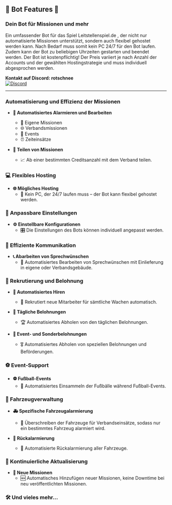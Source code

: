 
## 🚨 Bot Features 🚨

### Dein Bot für Missionen und mehr

Ein umfassender Bot für das Spiel Leitstellenspiel.de , der nicht nur automatisierte Missionen unterstützt, sondern auch flexibel gehostet werden kann. 
Nach Bedarf muss somit kein PC 24/7 für den Bot laufen. Zudem kann der Bot zu beliebigen Uhrzeiten gestarten und beendet werden. 
Der Bot ist kostenpflichtig! 
Der Preis variiert je nach Anzahl der Accounts und der gewählten Hostingstrategie und muss individuell abgesprochen werden. 


**Kontakt auf Discord: rotschnee**   
[![Discord](https://img.shields.io/badge/Discord-7289DA?style=for-the-badge&logo=discord&logoColor=white)](https://discordapp.com/users/rotschnee)



---

### Automatisierung und Effizienz der Missionen

- **🔔 Automatisiertes Alarmieren und Bearbeiten**
  - 📅 Eigene Missionen
  - 🌐 Verbandsmissionen
  - 🎉 Events
  - ⏰ Zeiteinsätze

- **🤝 Teilen von Missionen**
  - 📈 Ab einer bestimmten Creditsanzahl mit dem Verband teilen.

### 💻 Flexibles Hosting

- **🌐 Mögliches Hosting**
  - 🚫 Kein PC, der 24/7 laufen muss – der Bot kann flexibel gehostet werden.

### 🔧 Anpassbare Einstellungen

- **⚙️ Einstellbare Konfigurationen**
  - 🎛️ Die Einstellungen des Bots können individuell angepasst werden.

### 💬 Effiziente Kommunikation

- **📞 Abarbeiten von Sprechwünschen**
  - 🤖 Automatisiertes Bearbeiten von Sprechwünschen mit Einlieferung in eigene oder Verbandsgebäude.

### 🏢 Rekrutierung und Belohnung

- **📝 Automatisiertes Hiren**
  - 👥 Rekrutiert neue Mitarbeiter für sämtliche Wachen automatisch.

- **🎁 Tägliche Belohnungen**
  - 🏆 Automatisiertes Abholen von den täglichen Belohnungen.

- **🏅 Event- und Sonderbelohnungen**
  - 🎖️ Automatisiertes Abholen von speziellen Belohnungen und Beförderungen.

### ⚽ Event-Support

- **⚽ Fußball-Events**
  - 🥅 Automatisiertes Einsammeln der Fußbälle während Fußball-Events.

### 🚒 Fahrzeugverwaltung

- **🚑 Spezifische Fahrzeugalarmierung**
  - 🚓 Überschreiben der Fahrzeuge für Verbandseinsätze, sodass nur ein bestimmtes Fahrzeug alarmiert wird.

- **🔄 Rückalarmierung**
  - 🚒 Automatisierte Rückalarmierung aller Fahrzeuge.

### 🔄 Kontinuierliche Aktualisierung

- **🔄 Neue Missionen**
  - 🆕 Automatisches Hinzufügen neuer Missionen, keine Downtime bei neu veröffentlichten Missionen.

### 🛠️ Und vieles mehr…
